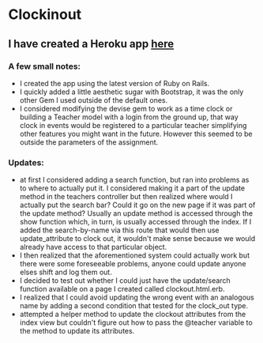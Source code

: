 # Clockinout
## I have created a Heroku app [here](https://clockinout.herokuapp.com/)

### A few small notes:
- I created the app using the latest version of Ruby on Rails.
- I quickly added a little aesthetic sugar with Bootstrap, it was the only other Gem I used outside of the default ones.
- I considered modifying the devise gem to work as a time clock or building a Teacher model with a login from the ground up, that way clock in events would be registered to a particular teacher simplifying other features you might want in the future. However this seemed to be outside the parameters of the assignment.
 ### Updates:
 - at first I considered adding a search function, but ran into problems as to where to actually put it. I considered making it a part of the update method in the teachers controller but then realized where would I actually put the search bar? Could it go on the new page if it was part of the update method? Usually an update method is accessed through the show function which, in turn, is usually accessed through the index. If I added the search-by-name via this route that would then use update_attribute to clock out, it wouldn't make sense because we would already have access to that particular object.
 - I then realized that the aforementioned system could actually work but there were some foreseeable problems, anyone could update anyone elses shift and log them out.
 - I decided to test out whether I could just have the update/search function available on a page I created called clockout.html.erb.
 - I realized that I could avoid updating the wrong event with an analogous name by adding a second condition that tested for the clock_out type.
 - attempted a helper method to update the clockout attributes from the index view but couldn't figure out how to pass the @teacher variable to the method to update its attributes.
 
